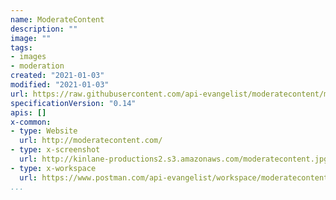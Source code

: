 ```yaml
---
name: ModerateContent
description: ""
image: ""
tags:
- images
- moderation
created: "2021-01-03"
modified: "2021-01-03"
url: https://raw.githubusercontent.com/api-evangelist/moderatecontent/master/apis.json
specificationVersion: "0.14"
apis: []
x-common:
- type: Website
  url: http://moderatecontent.com/
- type: x-screenshot
  url: http://kinlane-productions2.s3.amazonaws.com/moderatecontent.jpg
- type: x-workspace
  url: https://www.postman.com/api-evangelist/workspace/moderatecontent/overview
...
```

